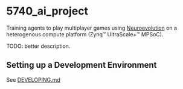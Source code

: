 # 5740_ai_project

Training agents to play multiplayer games using [Neuroevolution](https://en.wikipedia.org/wiki/Neuroevolution) on a heterogenous compute platform (Zynq™ UltraScale+™ MPSoC).

TODO: better description.

## Setting up a Development Environment

See [DEVELOPING.md](doc/DEVELOPING.md)
